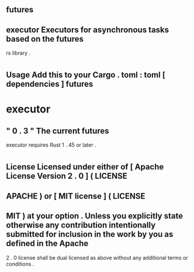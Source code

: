 #
futures
-
executor
Executors
for
asynchronous
tasks
based
on
the
futures
-
rs
library
.
#
#
Usage
Add
this
to
your
Cargo
.
toml
:
toml
[
dependencies
]
futures
-
executor
=
"
0
.
3
"
The
current
futures
-
executor
requires
Rust
1
.
45
or
later
.
#
#
License
Licensed
under
either
of
[
Apache
License
Version
2
.
0
]
(
LICENSE
-
APACHE
)
or
[
MIT
license
]
(
LICENSE
-
MIT
)
at
your
option
.
Unless
you
explicitly
state
otherwise
any
contribution
intentionally
submitted
for
inclusion
in
the
work
by
you
as
defined
in
the
Apache
-
2
.
0
license
shall
be
dual
licensed
as
above
without
any
additional
terms
or
conditions
.
